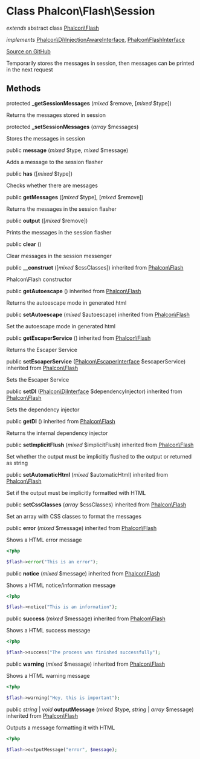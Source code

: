 # Class **Phalcon\\Flash\\Session**

*extends* abstract class [Phalcon\Flash](/en/3.1.2/api/Phalcon_Flash)

*implements* [Phalcon\Di\InjectionAwareInterface](/en/3.1.2/api/Phalcon_Di_InjectionAwareInterface), [Phalcon\FlashInterface](/en/3.1.2/api/Phalcon_FlashInterface)

<a href="https://github.com/phalcon/cphalcon/blob/master/phalcon/flash/session.zep" class="btn btn-default btn-sm">Source on GitHub</a>

Temporarily stores the messages in session, then messages can be printed in the next request

## Methods
protected  **_getSessionMessages** (*mixed* $remove, [*mixed* $type])

Returns the messages stored in session

protected  **_setSessionMessages** (*array* $messages)

Stores the messages in session

public  **message** (*mixed* $type, *mixed* $message)

Adds a message to the session flasher

public  **has** ([*mixed* $type])

Checks whether there are messages

public  **getMessages** ([*mixed* $type], [*mixed* $remove])

Returns the messages in the session flasher

public  **output** ([*mixed* $remove])

Prints the messages in the session flasher

public  **clear** ()

Clear messages in the session messenger

public  **__construct** ([*mixed* $cssClasses]) inherited from [Phalcon\Flash](/en/3.1.2/api/Phalcon_Flash)

Phalcon\\Flash constructor

public  **getAutoescape** () inherited from [Phalcon\Flash](/en/3.1.2/api/Phalcon_Flash)

Returns the autoescape mode in generated html

public  **setAutoescape** (*mixed* $autoescape) inherited from [Phalcon\Flash](/en/3.1.2/api/Phalcon_Flash)

Set the autoescape mode in generated html

public  **getEscaperService** () inherited from [Phalcon\Flash](/en/3.1.2/api/Phalcon_Flash)

Returns the Escaper Service

public  **setEscaperService** ([Phalcon\EscaperInterface](/en/3.1.2/api/Phalcon_EscaperInterface) $escaperService) inherited from [Phalcon\Flash](/en/3.1.2/api/Phalcon_Flash)

Sets the Escaper Service

public  **setDI** ([Phalcon\DiInterface](/en/3.1.2/api/Phalcon_DiInterface) $dependencyInjector) inherited from [Phalcon\Flash](/en/3.1.2/api/Phalcon_Flash)

Sets the dependency injector

public  **getDI** () inherited from [Phalcon\Flash](/en/3.1.2/api/Phalcon_Flash)

Returns the internal dependency injector

public  **setImplicitFlush** (*mixed* $implicitFlush) inherited from [Phalcon\Flash](/en/3.1.2/api/Phalcon_Flash)

Set whether the output must be implicitly flushed to the output or returned as string

public  **setAutomaticHtml** (*mixed* $automaticHtml) inherited from [Phalcon\Flash](/en/3.1.2/api/Phalcon_Flash)

Set if the output must be implicitly formatted with HTML

public  **setCssClasses** (*array* $cssClasses) inherited from [Phalcon\Flash](/en/3.1.2/api/Phalcon_Flash)

Set an array with CSS classes to format the messages

public  **error** (*mixed* $message) inherited from [Phalcon\Flash](/en/3.1.2/api/Phalcon_Flash)

Shows a HTML error message

```php
<?php

$flash->error("This is an error");

```

public  **notice** (*mixed* $message) inherited from [Phalcon\Flash](/en/3.1.2/api/Phalcon_Flash)

Shows a HTML notice/information message

```php
<?php

$flash->notice("This is an information");

```

public  **success** (*mixed* $message) inherited from [Phalcon\Flash](/en/3.1.2/api/Phalcon_Flash)

Shows a HTML success message

```php
<?php

$flash->success("The process was finished successfully");

```

public  **warning** (*mixed* $message) inherited from [Phalcon\Flash](/en/3.1.2/api/Phalcon_Flash)

Shows a HTML warning message

```php
<?php

$flash->warning("Hey, this is important");

```

public *string* | *void* **outputMessage** (*mixed* $type, *string* | *array* $message) inherited from [Phalcon\Flash](/en/3.1.2/api/Phalcon_Flash)

Outputs a message formatting it with HTML

```php
<?php

$flash->outputMessage("error", $message);

```

